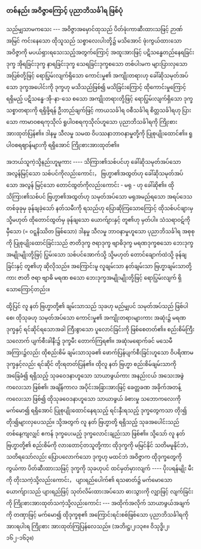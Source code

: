 ### တစ်နည်း အဝိဇ္ဇာကြောင့် ပုညာဘိသင်္ခါရ ဖြစ်ပုံ

သည်မျှသာမကသေး --- အဝိဇ္ဇာအမှောင်ထုသည် ပိတ်ဖုံးကာဆီးထားသဖြင့် ဉာဏ်အမြင် ကင်းနေသော ထိုသူသည် သစ္စာလေးပါးတို့၌ မသိအောင် ဖုံးကွယ်ထားသော အဝိဇ္ဇာကို မပယ်ရှားရသေးသည့်အတွက်ကြောင့် အထူးအားဖြင့် ပဋိသန္ဓေတည်နေရခြင်းဒုက္ခ အိုရခြင်းဒုက္ခ နာရခြင်းဒုက္ခ သေရခြင်းဒုက္ခစသော တစ်ပါးမက များပြားလှသော အပြစ်တို့ဖြင့် ရောပြွမ်းလျက်ရှိသော ကောင်းမှု၏ အကျိုးတရားဟု ခေါ်ဆိုသမုတ်အပ်သော ဒုက္ခအပေါင်းကို ဒုက္ခဟု မသိသည်ဖြစ်၍ မသိခြင်းကြောင့် ထိုကောင်းမှုကြောင့် ရရှိမည့် ပဋိသန္ဓေ-အို-နာ-သေ စသော အကျိုးတရားတို့ဖြင့် ရောပြွမ်းလျက်ရှိသော ဒုက္ခသစ္စာတရားကို ရရှိဖို့ရန် ဦးတည်ချက်ဖြင့် ကာယသင်္ခါရ ဝစီသင်္ခါရ စိတ္တသင်္ခါရဟု ပြားသော ကာမာဝစရကုသိုလ် ရူပါဝစရကုသိုလ်ဟူသော ပုညာဘိသင်္ခါရကို ကြိုးစားအားထုတ်ပြန်၏။ 
ဒါနမှု သီလမှု သမထ ဝိပဿနာဘာဝနာမှုတို့ကို ပြုစုပျိုးထောင်၏။ 
ရူပါဝစရဈာန်များကို ရရှိအောင် ကြိုးစားအားထုတ်၏။

အဘယ်သူကဲ့သို့နည်းဟူမူကား ---- သိကြား၏သစ်ပင်ဟု ခေါ်ဆိုသမုတ်အပ်သော အလွန်မြင့်သော သစ်ပင်ကိုလည်းကောင်း， ဗြဟ္မာ၏အထွတ်ဟု ခေါ်ဆိုသမုတ်အပ်သော အလွန် မြင့်သော တောင်ထွတ်ကိုလည်းကောင်း - မရု - ဟု ခေါ်ဆို၏။ 
ထိုသိကြား၏သစ်ပင် ဗြဟ္မာ၏အထွတ်ဟု သမုတ်အပ်သော မရုအမည်ရသော အရပ်ဒေသ တစ်ခုခုမှ ခုန်ချခဲ့သော် နတ်သမီးကို ရသည်ဟု ပြောဆိုကြသောကြောင့် ထိုသစ်ပင်ဖျားမှ သို့မဟုတ် ထိုတောင်ထွတ်မှ ခုန်ချသော ယောက်ျားနှင့် တူ၏ဟု မှတ်ပါ။ 
သံသရာဝဋ်ကို မှီသော (= ဝဋ္ဋနိဿိတ ဖြစ်သော) ဒါနမှု သီလမှု ဘာဝနာမှုဟူသော ပုညာဘိသင်္ခါရ အစုစုကို ပြုစုပျိုးထောင်ခြင်းသည် ဇာတိဒုက္ခ ဇရာဒုက္ခ ဗျာဓိဒုက္ခ မရဏဒုက္ခစသော ဘေးဒုက္ခအမျိုးမျိုးတို့ဖြင့် ပြွမ်းသော သစ်ပင်အောက်သို့ သို့မဟုတ် တောင်ချောက်ထဲသို့ ခုန်ချခြင်းနှင့် တူ၏ဟု ဆိုလိုသည်။ 
အကြောင်းမူ လူချမ်းသာ နတ်ချမ်းသာ ဗြဟ္မာချမ်းသာတို့ကား ဇာတိ ဇရာ ဗျာဓိ မရဏ စသော ဘေးဒုက္ခအမျိုးမျိုးတို့ဖြင့် ရောပြွမ်းလျက် ရှိသောကြောင့်တည်း။

ထို့ပြင် လူ နတ် ဗြဟ္မာတို့၏ ချမ်းသာသည် သုခဟု မည်မျှပင် သမုတ်အပ်သည် ဖြစ်ပါစေ၊ ထိုသုခဟု သမုတ်အပ်သော ကောင်းမှု၏ အကျိုးတရားများကား အဆုံး၌ မရဏဒုက္ခနှင့် ရင်ဆိုင်ရသောအခါ ကြီးစွာသော ပူလောင်ခြင်းကို ဖြစ်စေတတ်၏။ 
စည်းစိမ်ကြီးသလောက် ပျက်စီးခါနီး၌ ဒုက္ခမီး တောက်ကြရ၏။ 
အဆုံးမရောက်ခင် မသေမီအကြား၌လည်း ထိုစည်းစိမ် ချမ်းသာသုခ၏ ဖောက်ပြန်ပျက်စီးခြင်းဟူသော ဝိပရိဏာမဒုက္ခနှင့်လည်း ရင်ဆိုင် တိုးရတတ်ပြန်၏။ 
ထိုလူ နတ် ဗြဟ္မာ စည်းစိမ်ချမ်းသာကို အခြေခံ၍ ရရှိသည့် သုခဝေဒနာဟူသော သာယာဖွယ်ကား အနည်းငယ် အသေးအဖွဲကလေးသာ ဖြစ်၏၊ အချိန်ကာလ အပိုင်းအခြားအားဖြင့် ခေတ္တခဏ အခိုက်အတန့်ကလေးသာ ဖြစ်၍ ထိုသုခဝေဒနာဟူသော သာယာဖွယ် ခံစားမှု သဘောကလေးကို မက်မော၍ ရရှိအောင် ပြုစုပျိုးထောင်နေရသည့် ရင်းနှီးရသည့် ဒုက္ခတွေကသာ တိုး၍ တိုး၍များလှပေသည်။ 
သို့အတွက် လူ နတ် ဗြဟ္မာတို့ ရရှိသည့် သုခအပေါင်းသည် တစ်နေ့ကျလျှင် ဧကန် ဒုက္ခပေးမည့် ဒုက္ခလောင်းချည်းသာ ဖြစ်၏။ 
သို့သော် လူ နတ် ဗြဟ္မာတို့၏ စည်းစိမ်ကို လားတောင့်တသူတို့ကား ထိုဒုက္ခကို မမြင်နိုင် သတိမမူနိုင်ဘဲ， သတိရသော်လည်း ပြောပလောက်သော ဒုက္ခဟု မထင်ဘဲ အဝိဇ္ဇာက ထိုဒုက္ခတွေကို ကွယ်ကာ ပိတ်ဆီးထားသဖြင့် ဒုက္ခကို သုခဟုပင် ထင်မှတ်မှားလျက် ---- ပိုးပရန်မျိုး မီးကို တိုးသကဲ့သို့လည်းကောင်း， ပျားရည်ပေါက်၏ ရသဓာတ်၌ မက်မောသော ယောက်ျားသည် ပျားရည်ဖြင့် သုတ်လိမ်းထားအပ်သော ဓားသွားကို လျှာဖြင့် လျက်ခြင်းကို ကြိုးစားအားထုတ်သကဲ့သို့လည်းကောင်း --- အထိုက်အလိုက် သာယာဖွယ်အချက်ကို တဏှာဖြင့် မက်မော၍ ထိုဒုက္ခစု၏ အကြောင်းရင်းစစ်ဖြစ်သော ပုညာဘိသင်္ခါရကို အားရပါးရ ကြိုးစား အားထုတ်ကြပြန်လေသည်။ (အဘိ၊ဋ္ဌ၊၂၊၁၃၈။ ဝိသုဒ္ဓိ၊၂၊၁၆၂-၁၆၃။)
